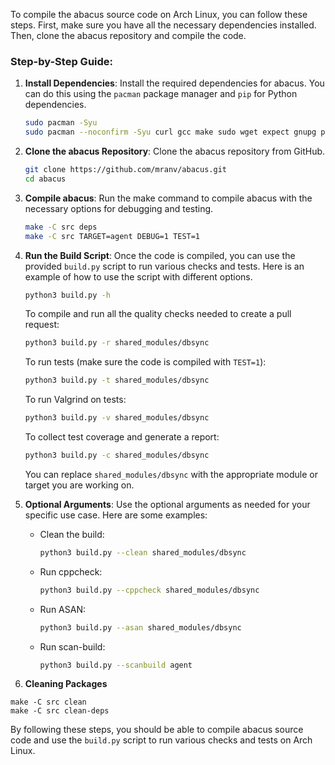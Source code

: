 To compile the abacus source code on Arch Linux, you can follow these steps. First, make sure you have all the necessary dependencies installed. Then, clone the abacus repository and compile the code.

### Step-by-Step Guide:

1. **Install Dependencies**:
   Install the required dependencies for abacus. You can do this using the `pacman` package manager and `pip` for Python dependencies.

   ```bash
   sudo pacman -Syu
   sudo pacman --noconfirm -Syu curl gcc make sudo wget expect gnupg perl-base perl fakeroot python brotli automake autoconf libtool gawk libsigsegv nodejs base-devel inetutils cmake git python3 python-pip valgrind cppcheck lcov astyle clang cmocka pcre pcre2 boost boost-libs
   ```

2. **Clone the abacus Repository**:
   Clone the abacus repository from GitHub.

   ```bash
   git clone https://github.com/mranv/abacus.git
   cd abacus
   ```

3. **Compile abacus**:
   Run the make command to compile abacus with the necessary options for debugging and testing.

   ```bash
   make -C src deps
   make -C src TARGET=agent DEBUG=1 TEST=1
   ```

4. **Run the Build Script**:
   Once the code is compiled, you can use the provided `build.py` script to run various checks and tests. Here is an example of how to use the script with different options.

   ```bash
   python3 build.py -h
   ```

   To compile and run all the quality checks needed to create a pull request:

   ```bash
   python3 build.py -r shared_modules/dbsync
   ```

   To run tests (make sure the code is compiled with `TEST=1`):

   ```bash
   python3 build.py -t shared_modules/dbsync
   ```

   To run Valgrind on tests:

   ```bash
   python3 build.py -v shared_modules/dbsync
   ```

   To collect test coverage and generate a report:

   ```bash
   python3 build.py -c shared_modules/dbsync
   ```

   You can replace `shared_modules/dbsync` with the appropriate module or target you are working on.

5. **Optional Arguments**:
   Use the optional arguments as needed for your specific use case. Here are some examples:

   - Clean the build:

     ```bash
     python3 build.py --clean shared_modules/dbsync
     ```

   - Run cppcheck:

     ```bash
     python3 build.py --cppcheck shared_modules/dbsync
     ```

   - Run ASAN:

     ```bash
     python3 build.py --asan shared_modules/dbsync
     ```

   - Run scan-build:

     ```bash
     python3 build.py --scanbuild agent
     ```

6. **Cleaning Packages**

```
make -C src clean
make -C src clean-deps
```

By following these steps, you should be able to compile abacus source code and use the `build.py` script to run various checks and tests on Arch Linux.
